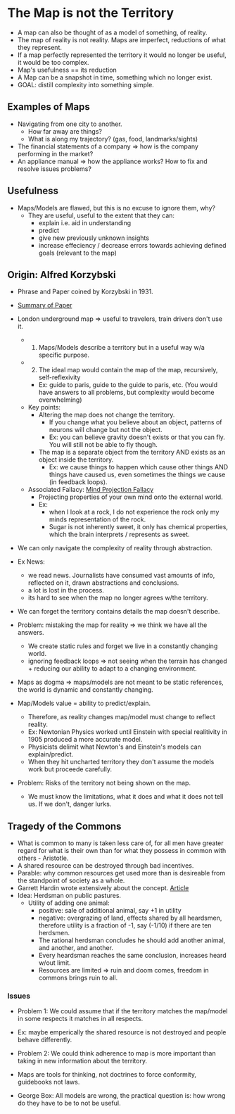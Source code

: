 # The Map is not the Territory


* A map can also be thought of as a model of something, of reality.
* The map of reality is not reality. Maps are imperfect, reductions of what they represent.
* If a map perfectly represented the territory it would no longer be useful, it would be too complex.
* Map's usefulness == its reduction
* A Map can be a snapshot in time, something which no longer exist.
* GOAL: distill complexity into something simple.


## Examples of Maps
* Navigating from one city to another.
    * How far away are things?
    * What is along my trajectory? (gas, food, landmarks/sights)
* The financial statements of a company => how is the company performing in the market?
* An appliance manual => how the appliance works? How to fix and resolve issues problems?

## Usefulness
* Maps/Models are flawed, but this is no excuse to ignore them, why?
    * They are useful, useful to the extent that they can:
        * explain i.e. aid in understanding
        * predict
        * give new previously unknown insights
        * increase effeciency / decrease errors towards achieving defined goals (relevant to the map)

## Origin: Alfred Korzybski
* Phrase and Paper coined by Korzybski in 1931.
* [Summary of Paper](https://www.lesswrong.com/tag/the-map-is-not-the-territory)
* London underground map => useful to travelers, train drivers don't use it.
    * 1. Maps/Models describe a territory but in a useful way w/a specific purpose.
    * 2. The ideal map would contain the map of the map, recursively, self-reflexivity
        * Ex: guide to paris, guide to the guide to paris, etc. (You would have answers to all problems, but complexity would become overwhelming)
    * Key points:
        * Altering the map does not change the territory. 
            * If you change what you believe about an object, patterns of neurons will change but not the object.
            * Ex: you can believe gravity doesn't exists or that you can fly. You will still not be able to fly though.
        * The map is a separate object from the territory AND exists as an object inside the territory.
            * Ex: we cause things to happen which cause other things AND things have caused us, even sometimes the things we cause (in feedback loops).
    * Associated Fallacy: [Mind Projection Fallacy](https://www.lesswrong.com/tag/mind-projection-fallacy)
        * Projecting properties of your own mind onto the external world.
        * Ex:
            * when I look at a rock, I do not experience the rock only my minds representation of the rock.
            * Sugar is not inherently sweet, it only has chemical properties, which the brain interprets / represents as sweet.
        
* We can only navigate the complexity of reality through abstraction.
* Ex News: 
    * we read news. Journalists have consumed vast amounts of info, reflected on it, drawn abstractions and conclusions.
    * a lot is lost in the process.
    * its hard to see when the map no longer agrees w/the territory.

* We can forget the territory contains details the map doesn't describe.
* Problem: mistaking the map for reality => we think we have all the answers.
    * We create static rules and forget we live in a constantly changing world.
    * ignoring feedback loops => not seeing when the terrain has changed + reducing our ability to adapt to a changing environment.
* Maps as dogma => maps/models are not meant to be static references, the world is dynamic and constantly changing.
* Map/Models value = ability to predict/explain.
    * Therefore, as reality changes map/model must change to reflect reality.
    * Ex: Newtonian Physics worked until Einstein with special realitivity in 1905 produced a more accurate model.
    * Physicists delimit what Newton's and Einstein's models can explain/predict.
    * When they hit uncharted territory they don't assume the models work but proceede carefully.
* Problem: Risks of the territory not being shown on the map.
    * We must know the limitations, what it does and what it does not tell us. If we don't, danger lurks.

## Tragedy of the Commons
* What is common to many is taken less care of, for all men have greater regard for what is their own than for what they possess in common with others - Aristotle.
* A shared resource can be destroyed through bad incentives.
* Parable: why common resources get used more than is desireable from the standpoint of society as a whole.
* Garrett Hardin wrote extensively about the concept. [Article](https://pages.mtu.edu/~asmayer/rural_sustain/governance/Hardin%201968.pdf)
* Idea: Herdsman on public pastures.
    * Utility of adding one animal:
        * positive: sale of additional animal, say +1 in utility
        * negative: overgrazing of land, effects shared by all heardsmen, therefore utility is a fraction of -1, say (-1/10) if there are ten herdsmen.
        * The rational herdsman concludes he should add another animal, and another, and another.
        * Every heardsman reaches the same conclusion, increases heard w/out limit.
        * Resources are limited => ruin and doom comes, freedom in commons brings ruin to all.

### Issues
* Problem 1: We could assume that if the territory matches the map/model in some respects it matches in all respects.
* Ex: maybe emperically the shared resource is not destroyed and people behave differently.
* Problem 2: We could think adherence to map is more important than taking in new information about the territory.
* Maps are tools for thinking, not doctrines to force conformity, guidebooks not laws.

* George Box: All models are wrong, the practical question is: how wrong do they have to be to not be useful.